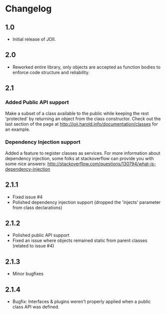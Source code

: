 # Changelog

## 1.0
- Initial release of JOII.

## 2.0
- Reworked entire library, only objects are accepted as function bodies to enforce code structure and reliability.

## 2.1
### Added Public API support
Make a subset of a class available to the public while keeping the rest 'protected' by returning an object from
the class constructor. Check out the last section of the page at http://joii.harold.info/documentation/classes 
for an example.

### Dependency Injection support
Added a feature to register classes as services. For more information about dependency injection, some folks
at stackoverflow can provide you with some nice answers: http://stackoverflow.com/questions/130794/what-is-dependency-injection

## 2.1.1
- Fixed issue #4
- Polished dependency injection support (dropped the 'injects' parameter from class declarations)

## 2.1.2
- Polished public API support
- Fixed an issue where objects remained static from parent classes (related to issue #4)

## 2.1.3
- Minor bugfixes

## 2.1.4
- Bugfix: Interfaces & plugins weren't properly applied when a public class API was defined.
